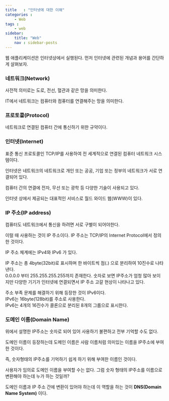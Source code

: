 ```yaml
---
title   : "인터넷에 대한 이해"
categories : 
    - Web
tags : 
    - web
sidebar:
    title: "Web"
    nav : sidebar-posts
---  
```


웹 애플리케이션은 인터넷상에서 실행된다. 먼저 인터넷에 관련된 개념과 용어를 간단하게 살펴보자.  

### 네트워크(Network)  
사전적 의미로는 도로, 전선, 혈관과 같은 망을 의미한다.  

IT에서 네트워크는 컴퓨터와 컴퓨터를 연결해주는 망을 의미한다.  

### 프로토콜(Protocol)  
네트워크로 연결된 컴퓨터 간에 통신하기 위한 규약이다.  

### 인터넷(Internet)  
표준 통신 프로토콜인 TCP/IP를 사용하여 전 세계적으로 연결된 컴퓨터 네트워크 시스템이다.  

인터넷은 네트워크의 네트워크로 개인 또는 공공, 기업 또는 정부의 네트워크가 서로 연결되어 있다.  

컴퓨터 간의 연결에 전자, 무선 또는 광학 등 다양한 기술이 사용되고 있다.  

인터넷 상에서 제공되는 대표적인 서비스로 월드 와이드 웹(WWW)이 있다.  

### IP 주소(IP address)  
컴퓨터도 네트워크에서 통신을 하려면 서로 구별이 되어야한다.  

이럴 때 사용하는 것이 IP 주소이다. IP 주소는 TCP/IP의 Internet Protocol에서 정의한 것이다.  

IP 주소 체계에는 IPv4와 IPv6 가 있다.  

IP 주소는 총 4byte(32bit)로 표시하며 한 바이트씩 점(.) 으로 분리하여 10진수로 나타낸다.  
0.0.0.0 부터 255.255.255.255까지 존재한다. 숫자로 보면 IP주소가 엄청 많아 보이지만 다양한 기기가 인터넷에 연결되면서 IP 주소 고갈 현상이 나타나고 있다.  

주소 부족 문제를 해결하기 위해 등장한 것이 IPv6이다.  
IPv6는 16byte(128bit)를 주소로 사용한다.  
IPv6는 4개의 16진수가 콜론으로 분리된 8개의 그룹으로 표시한다.  


### 도메인 이름(Domain Name)  

위에서 설명한 IP주소는 숫자로 되어 있어 사용하기 불편하고 전부 기억할 수도 없다.  

도메인 이름이 등장하는데 도메인 이름은 사람 이름처럼 의미있는 이름을 IP주소에 부여한 것이다.  

즉, 숫자형태의 IP주소를 기억하기 쉽게 하기 위해 부여한 이름인 것이다.  

사용자가 임의로 도메인 이름을 부여할 수는 없다. 그럼 숫자 형태의 IP주소를 이름으로 변환해야 하는데 누가 하는 것일까?  

도메인 이름과 IP 주소 간에 변환이 있어야 하는데 이 역할을 하는 것이 __DNS(Domain Name System)__ 이다.  

